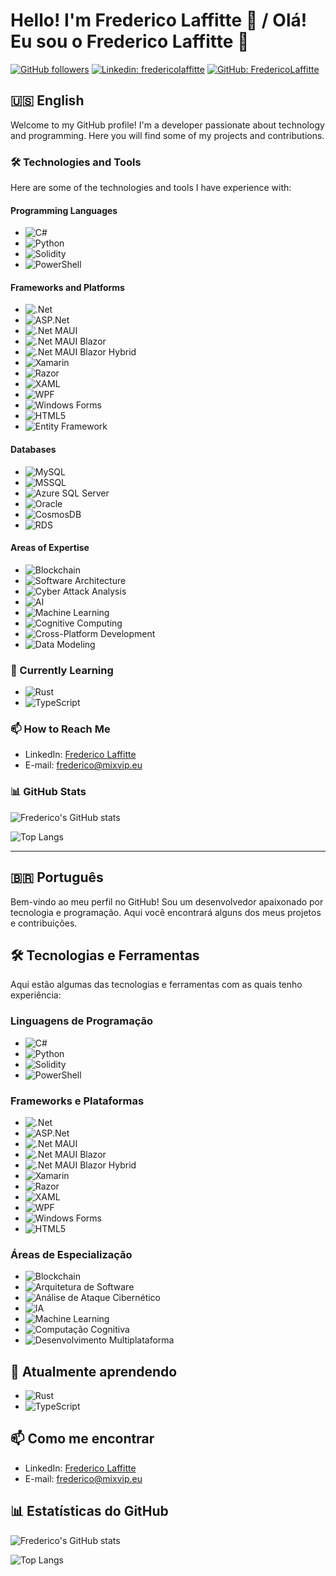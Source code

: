 # Hello! I'm Frederico Laffitte 👋 / Olá! Eu sou o Frederico Laffitte 👋

[![GitHub followers](https://img.shields.io/github/followers/FredericoLaffitte?label=Follow&style=social)](https://github.com/FredericoLaffitte)
[![Linkedin: fredericolaffitte](https://img.shields.io/badge/-Frederico%20Laffitte-blue?style=flat-square&logo=Linkedin&logoColor=white&link=https://www.linkedin.com/in/fredericolaffitte/)](https://www.linkedin.com/in/fredericolaffitte/)
[![GitHub: FredericoLaffitte](https://img.shields.io/github/stars/FredericoLaffitte?affiliations=OWNER%2CCOLLABORATOR&style=social)](https://github.com/FredericoLaffitte)

## 🇺🇸 English

Welcome to my GitHub profile! I'm a developer passionate about technology and programming. Here you will find some of my projects and contributions.

### 🛠 Technologies and Tools

Here are some of the technologies and tools I have experience with:

#### Programming Languages
- ![C#](https://img.shields.io/badge/-C%23-239120?logo=c-sharp&logoColor=white&style=flat)
- ![Python](https://img.shields.io/badge/-Python-3776AB?logo=python&logoColor=white&style=flat)
- ![Solidity](https://img.shields.io/badge/-Solidity-363636?logo=solidity&logoColor=white&style=flat)
- ![PowerShell](https://img.shields.io/badge/-PowerShell-5391FE?logo=powershell&logoColor=white&style=flat)

#### Frameworks and Platforms
- ![.Net](https://img.shields.io/badge/-.Net-512BD4?logo=dotnet&logoColor=white&style=flat)
- ![ASP.Net](https://img.shields.io/badge/-ASP.Net-512BD4?logo=dotnet&logoColor=white&style=flat)
- ![.Net MAUI](https://img.shields.io/badge/-.Net%20MAUI-512BD4?logo=dotnet&logoColor=white&style=flat)
- ![.Net MAUI Blazor](https://img.shields.io/badge/-.Net%20MAUI%20Blazor-512BD4?logo=blazor&logoColor=white&style=flat)
- ![.Net MAUI Blazor Hybrid](https://img.shields.io/badge/-.Net%20MAUI%20Blazor%20Hybrid-512BD4?logo=blazor&logoColor=white&style=flat)
- ![Xamarin](https://img.shields.io/badge/-Xamarin-3498DB?logo=xamarin&logoColor=white&style=flat)
- ![Razor](https://img.shields.io/badge/-Razor-512BD4?logo=razor&logoColor=white&style=flat)
- ![XAML](https://img.shields.io/badge/-XAML-0C54C2?logo=xaml&logoColor=white&style=flat)
- ![WPF](https://img.shields.io/badge/-WPF-512BD4?logo=dotnet&logoColor=white&style=flat)
- ![Windows Forms](https://img.shields.io/badge/-Windows%20Forms-0078D6?logo=windows&logoColor=white&style=flat)
- ![HTML5](https://img.shields.io/badge/-HTML5-E34F26?logo=html5&logoColor=white&style=flat)
- ![Entity Framework](https://img.shields.io/badge/-Entity%20Framework-512BD4?logo=entity-framework&logoColor=white&style=flat)

#### Databases
- ![MySQL](https://img.shields.io/badge/-MySQL-4479A1?logo=mysql&logoColor=white&style=flat)
- ![MSSQL](https://img.shields.io/badge/-MSSQL-CC2927?logo=microsoft-sql-server&logoColor=white&style=flat)
- ![Azure SQL Server](https://img.shields.io/badge/-Azure%20SQL%20Server-0078D4?logo=microsoft-azure&logoColor=white&style=flat)
- ![Oracle](https://img.shields.io/badge/-Oracle-F80000?logo=oracle&logoColor=white&style=flat)
- ![CosmosDB](https://img.shields.io/badge/-CosmosDB-0078D4?logo=microsoft-azure&logoColor=white&style=flat)
- ![RDS](https://img.shields.io/badge/-RDS-232F3E?logo=amazon-aws&logoColor=white&style=flat)

#### Areas of Expertise
- ![Blockchain](https://img.shields.io/badge/-Blockchain-121D33?logo=blockchain&logoColor=white&style=flat)
- ![Software Architecture](https://img.shields.io/badge/-Software%20Architecture-007ACC?logo=architecture&logoColor=white&style=flat)
- ![Cyber Attack Analysis](https://img.shields.io/badge/-Cyber%20Attack%20Analysis-FF0000?logo=security&logoColor=white&style=flat)
- ![AI](https://img.shields.io/badge/-Artificial%20Intelligence-000000?logo=ai&logoColor=white&style=flat)
- ![Machine Learning](https://img.shields.io/badge/-Machine%20Learning-007ACC?logo=machine-learning&logoColor=white&style=flat)
- ![Cognitive Computing](https://img.shields.io/badge/-Cognitive%20Computing-007ACC?logo=azure&logoColor=white&style=flat)
- ![Cross-Platform Development](https://img.shields.io/badge/-Cross%20Platform%20Development-FF6C37?logo=multiplatform&logoColor=white&style=flat)
- ![Data Modeling](https://img.shields.io/badge/-Data%20Modeling-007ACC?logo=data&logoColor=white&style=flat)

### 🌱 Currently Learning

- ![Rust](https://img.shields.io/badge/-Rust-000000?logo=rust&logoColor=white&style=flat)
- ![TypeScript](https://img.shields.io/badge/-TypeScript-3178C6?logo=typescript&logoColor=white&style=flat)

### 📫 How to Reach Me

- LinkedIn: [Frederico Laffitte](https://www.linkedin.com/in/fredericolaffitte/)
- E-mail: frederico@mixvip.eu

### 📊 GitHub Stats

![Frederico's GitHub stats](https://github-readme-stats.vercel.app/api?username=FredericoLaffitte&show_icons=true&theme=dracula)

![Top Langs](https://github-readme-stats.vercel.app/api/top-langs/?username=FredericoLaffitte&layout=compact&theme=dracula)

---

## 🇧🇷 Português

Bem-vindo ao meu perfil no GitHub! Sou um desenvolvedor apaixonado por tecnologia e programação. Aqui você encontrará alguns dos meus projetos e contribuições.

## 🛠 Tecnologias e Ferramentas

Aqui estão algumas das tecnologias e ferramentas com as quais tenho experiência:

### Linguagens de Programação
- ![C#](https://img.shields.io/badge/-C%23-239120?logo=c-sharp&logoColor=white&style=flat)
- ![Python](https://img.shields.io/badge/-Python-3776AB?logo=python&logoColor=white&style=flat)
- ![Solidity](https://img.shields.io/badge/-Solidity-363636?logo=solidity&logoColor=white&style=flat)
- ![PowerShell](https://img.shields.io/badge/-PowerShell-5391FE?logo=powershell&logoColor=white&style=flat)

### Frameworks e Plataformas
- ![.Net](https://img.shields.io/badge/-.Net-512BD4?logo=dotnet&logoColor=white&style=flat)
- ![ASP.Net](https://img.shields.io/badge/-ASP.Net-512BD4?logo=dotnet&logoColor=white&style=flat)
- ![.Net MAUI](https://img.shields.io/badge/-.Net%20MAUI-512BD4?logo=dotnet&logoColor=white&style=flat)
- ![.Net MAUI Blazor](https://img.shields.io/badge/-.Net%20MAUI%20Blazor-512BD4?logo=blazor&logoColor=white&style=flat)
- ![.Net MAUI Blazor Hybrid](https://img.shields.io/badge/-.Net%20MAUI%20Blazor%20Hybrid-512BD4?logo=blazor&logoColor=white&style=flat)
- ![Xamarin](https://img.shields.io/badge/-Xamarin-3498DB?logo=xamarin&logoColor=white&style=flat)
- ![Razor](https://img.shields.io/badge/-Razor-512BD4?logo=razor&logoColor=white&style=flat)
- ![XAML](https://img.shields.io/badge/-XAML-0C54C2?logo=xaml&logoColor=white&style=flat)
- ![WPF](https://img.shields.io/badge/-WPF-512BD4?logo=dotnet&logoColor=white&style=flat)
- ![Windows Forms](https://img.shields.io/badge/-Windows%20Forms-0078D6?logo=windows&logoColor=white&style=flat)
- ![HTML5](https://img.shields.io/badge/-HTML5-E34F26?logo=html5&logoColor=white&style=flat)

### Áreas de Especialização
- ![Blockchain](https://img.shields.io/badge/-Blockchain-121D33?logo=blockchain&logoColor=white&style=flat)
- ![Arquitetura de Software](https://img.shields.io/badge/-Arquitetura%20de%20Software-007ACC?logo=architecture&logoColor=white&style=flat)
- ![Análise de Ataque Cibernético](https://img.shields.io/badge/-Análise%20de%20Ataque%20Cibernético-FF0000?logo=security&logoColor=white&style=flat)
- ![IA](https://img.shields.io/badge/-Inteligência%20Artificial-000000?logo=ai&logoColor=white&style=flat)
- ![Machine Learning](https://img.shields.io/badge/-Machine%20Learning-007ACC?logo=machine-learning&logoColor=white&style=flat)
- ![Computação Cognitiva](https://img.shields.io/badge/-Computação%20Cognitiva-007ACC?logo=azure&logoColor=white&style=flat)
- ![Desenvolvimento Multiplataforma](https://img.shields.io/badge/-Desenvolvimento%20Multiplataforma-FF6C37?logo=multiplatform&logoColor=white&style=flat)

## 🌱 Atualmente aprendendo

- ![Rust](https://img.shields.io/badge/-Rust-000000?logo=rust&logoColor=white&style=flat)
- ![TypeScript](https://img.shields.io/badge/-TypeScript-3178C6?logo=typescript&logoColor=white&style=flat)

## 📫 Como me encontrar

- LinkedIn: [Frederico Laffitte](https://www.linkedin.com/in/fredericolaffitte/)
- E-mail: frederico@mixvip.eu

## 📊 Estatísticas do GitHub

![Frederico's GitHub stats](https://github-readme-stats.vercel.app/api?username=FredericoLaffitte&show_icons=true&theme=dracula)

![Top Langs](https://github-readme-stats.vercel.app/api/top-langs/?username=FredericoLaffitte&layout=compact&theme=dracula)
